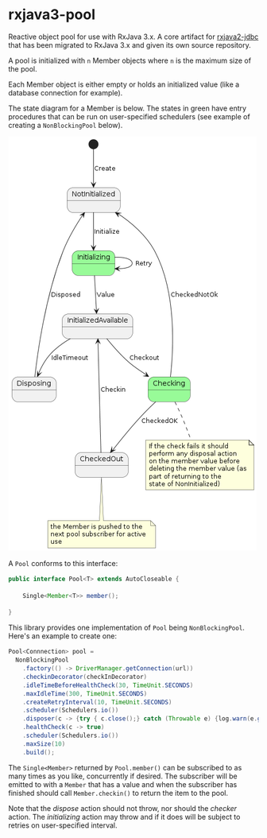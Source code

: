 # rxjava3-pool

Reactive object pool for use with RxJava 3.x. A core artifact for [rxjava2-jdbc](https://github.com/davidmoten/rxjava2-jdbc) that has been migrated to RxJava 3.x and given its own source repository.

A pool is initialized with `n` Member objects where `n` is the maximum size of the pool. 

Each Member object is either empty or holds an initialized value (like a database connection for example). 

The state diagram for a Member is below. The states in green have entry procedures that can be run on user-specified schedulers (see example of creating a `NonBlockingPool` below).

<img  src="src/docs/Member-state-diagram.png"/>

A `Pool` conforms to this interface:

```java
public interface Pool<T> extends AutoCloseable {

    Single<Member<T>> member();

}
```

This library provides one implementation of `Pool` being `NonBlockingPool`. Here's an example to create one:

```java
Pool<Connnection> pool = 
  NonBlockingPool
    .factory(() -> DriverManager.getConnection(url))
    .checkinDecorator(checkInDecorator)
    .idleTimeBeforeHealthCheck(30, TimeUnit.SECONDS)
    .maxIdleTime(300, TimeUnit.SECONDS) 
    .createRetryInterval(10, TimeUnit.SECONDS)
    .scheduler(Schedulers.io())
    .disposer(c -> {try { c.close();} catch (Throwable e) {log.warn(e.getMessage(),e);}})
    .healthCheck(c -> true)
    .scheduler(Schedulers.io())
    .maxSize(10)
    .build();
```

The `Single<Member>` returned by `Pool.member()` can be subscribed to as many times as you like, concurrently if desired. The subscriber will be emitted to with a `Member` that has a value and when the subscriber has finished should call `Member.checkin()` to return the item to the pool.

Note that the *dispose* action should not throw, nor should the *checker* action. The *initializing* action may throw and if it does will be subject to retries on user-specified interval.
